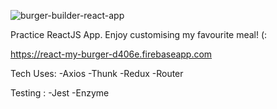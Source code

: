 ![burger-builder-react-app](https://user-images.githubusercontent.com/20727684/50686013-7da68980-1013-11e9-9ae2-d7a295d87a1c.jpg)


Practice ReactJS App. Enjoy customising my favourite meal! (:

https://react-my-burger-d406e.firebaseapp.com

Tech Uses:
-Axios
-Thunk
-Redux
-Router

Testing :
-Jest
-Enzyme
